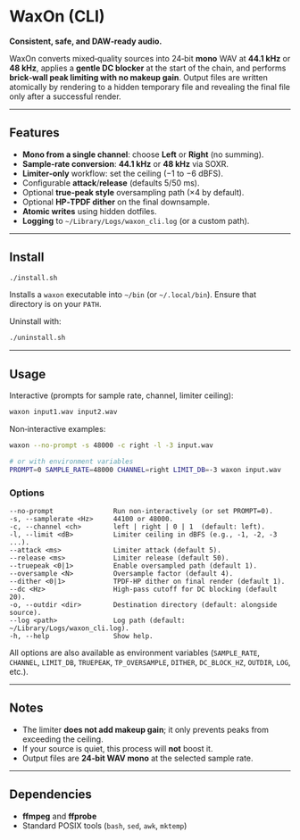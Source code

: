 # WaxOn (CLI)

**Consistent, safe, and DAW‑ready audio.**

WaxOn converts mixed‑quality sources into 24‑bit **mono** WAV at **44.1 kHz** or **48 kHz**, applies a **gentle DC blocker** at the start of the chain, and performs **brick‑wall peak limiting with no makeup gain**. Output files are written atomically by rendering to a hidden temporary file and revealing the final file only after a successful render.

---

## Features

- **Mono from a single channel**: choose **Left** or **Right** (no summing).
- **Sample‑rate conversion**: **44.1 kHz** or **48 kHz** via SOXR.
- **Limiter‑only** workflow: set the ceiling (−1 to −6 dBFS).
- Configurable **attack**/**release** (defaults 5/50 ms).
- Optional **true‑peak style** oversampling path (×4 by default).
- Optional **HP‑TPDF dither** on the final downsample.
- **Atomic writes** using hidden dotfiles.
- **Logging** to `~/Library/Logs/waxon_cli.log` (or a custom path).

---

## Install

```bash
./install.sh
```

Installs a `waxon` executable into `~/bin` (or `~/.local/bin`). Ensure that directory is on your `PATH`.

Uninstall with:

```bash
./uninstall.sh
```

---

## Usage

Interactive (prompts for sample rate, channel, limiter ceiling):

```bash
waxon input1.wav input2.wav
```

Non‑interactive examples:

```bash
waxon --no-prompt -s 48000 -c right -l -3 input.wav

# or with environment variables
PROMPT=0 SAMPLE_RATE=48000 CHANNEL=right LIMIT_DB=-3 waxon input.wav
```

### Options

```
--no-prompt               Run non‑interactively (or set PROMPT=0).
-s, --samplerate <Hz>     44100 or 48000.
-c, --channel <ch>        left | right | 0 | 1  (default: left).
-l, --limit <dB>          Limiter ceiling in dBFS (e.g., -1, -2, -3 ...).
--attack <ms>             Limiter attack (default 5).
--release <ms>            Limiter release (default 50).
--truepeak <0|1>          Enable oversampled path (default 1).
--oversample <N>          Oversample factor (default 4).
--dither <0|1>            TPDF‑HP dither on final render (default 1).
--dc <Hz>                 High‑pass cutoff for DC blocking (default 20).
-o, --outdir <dir>        Destination directory (default: alongside source).
--log <path>              Log path (default: ~/Library/Logs/waxon_cli.log).
-h, --help                Show help.
```

All options are also available as environment variables (`SAMPLE_RATE`, `CHANNEL`, `LIMIT_DB`, `TRUEPEAK`, `TP_OVERSAMPLE`, `DITHER`, `DC_BLOCK_HZ`, `OUTDIR`, `LOG`, etc.).

---

## Notes

- The limiter **does not add makeup gain**; it only prevents peaks from exceeding the ceiling.
- If your source is quiet, this process will **not** boost it.
- Output files are **24‑bit WAV mono** at the selected sample rate.

---

## Dependencies

- **ffmpeg** and **ffprobe**
- Standard POSIX tools (`bash`, `sed`, `awk`, `mktemp`)
